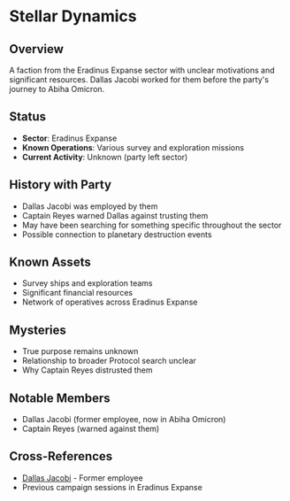 # Stellar Dynamics

## Overview
A faction from the Eradinus Expanse sector with unclear motivations and significant resources. Dallas Jacobi worked for them before the party's journey to Abiha Omicron.

## Status
- **Sector**: Eradinus Expanse
- **Known Operations**: Various survey and exploration missions
- **Current Activity**: Unknown (party left sector)

## History with Party
- Dallas Jacobi was employed by them
- Captain Reyes warned Dallas against trusting them
- May have been searching for something specific throughout the sector
- Possible connection to planetary destruction events

## Known Assets
- Survey ships and exploration teams
- Significant financial resources
- Network of operatives across Eradinus Expanse

## Mysteries
- True purpose remains unknown
- Relationship to broader Protocol search unclear
- Why Captain Reyes distrusted them

## Notable Members
- Dallas Jacobi (former employee, now in Abiha Omicron)
- Captain Reyes (warned against them)

## Cross-References
- [Dallas Jacobi](../../party/dallas-jacobi.md) - Former employee
- Previous campaign sessions in Eradinus Expanse